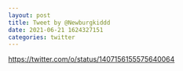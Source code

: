 ```yaml
--- 
layout: post 
title: Tweet by @Newburgkiddd 
date: 2021-06-21 1624327151 
categories: twitter 
--- 
```

https://twitter.com/o/status/1407156155575640064